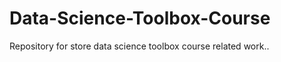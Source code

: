 Data-Science-Toolbox-Course
===========================

Repository for store data science toolbox course related work..
